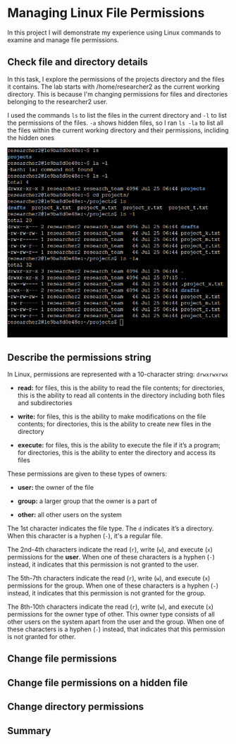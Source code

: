 # Managing Linux File Permissions
In this project I will demonstrate my experience using Linux commands to examine and manage file permissions.
## Check file and directory details
In this task, I explore the permissions of the projects directory and the files it contains. The lab starts with /home/researcher2 as the current working directory. This is because I'm changing permissions for files and directories belonging to the researcher2 user.

I used the commands <code>ls</code> to list the files in the current directory and <code>-l</code> to list the permissions of the files. <code>-a</code> shows hidden files, so I ran <code>ls -la</code> to list all the files within the current working directory and their permissions, incliding the hidden ones

<img src="images/examiningfiles.png" width=500>

## Describe the permissions string
In Linux, permissions are represented with a 10-character string: <code>drwxrwxrwx</code> <br>
- <b>read:</b> for files, this is the ability to read the file contents; for directories, this is the ability to read all contents in the directory including both files and subdirectories

- <b>write:</b> for files, this is the ability to make modifications on the file contents; for directories, this is the ability to create new files in the directory

- <b>execute:</b> for files, this is the ability to execute the file if it’s a program; for directories, this is the ability to enter the directory and access its files

These permissions are given to these types of owners:

- <b>user:</b> the owner of the file

- <b>group:</b> a larger group that the owner is a part of

- <b>other:</b> all other users on the system

The 1st character indicates the file type. The <code>d</code> indicates it’s a directory. When this character is a hyphen (<code>-</code>), it's a regular file.

The 2nd-4th characters indicate the read (<code>r</code>), write (<code>w</code>), and execute (<code>x</code>) permissions for the <b>user</b>. When one of these characters is a hyphen (<code>-</code>) instead, it indicates that this permission is not granted to the user.<br>


The 5th-7th characters indicate the read (<code>r</code>), write (<code>w</code>), and execute (<code>x</code>) permissions for the group. When one of these characters is a hyphen (<code>-</code>) instead, it indicates that this permission is not granted for the group.

The 8th-10th characters indicate the read (<code>r</code>), write (<code>w</code>), and execute (<code>x</code>) permissions for the owner type of other. This owner type consists of all other users on the system apart from the user and the group. When one of these characters is a hyphen (<code>-</code>) instead, that indicates that this permission is not granted for other.

## Change file permissions

## Change file permissions on a hidden file

## Change directory permissions

## Summary

## 
